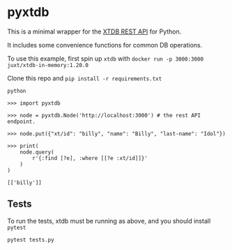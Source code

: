 # pyxtdb

This is a minimal wrapper for the [XTDB REST API](https://docs.xtdb.com/clients/http/) for Python.

It includes some convenience functions for common DB operations.

To use this example, first spin up `xtdb` with `docker run -p 3000:3000 juxt/xtdb-in-memory:1.20.0`

Clone this repo and `pip install -r requirements.txt`

```
python

>>> import pyxtdb

>>> node = pyxtdb.Node('http://localhost:3000') # the rest API endpoint.

>>> node.put({"xt/id": "billy", "name": "Billy", "last-name": "Idol"})

>>> print(
    node.query(
        r'{:find [?e], :where [[?e :xt/id]]}'
    )
)

[['billy']]
```

## Tests

To run the tests, xtdb must be running as above, and you should install `pytest`

```
pytest tests.py
```

